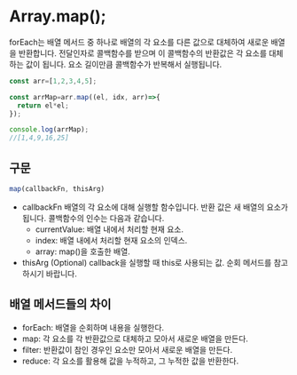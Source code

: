 # Array.map();
forEach는 배열 메서드 중 하나로 배열의 각 요소를 다른 값으로 대체하여 새로운 배열을 반환합니다.
전달인자로 콜백함수를 받으며 이 콜백함수의 반환값은 각 요소를 대체하는 값이 됩니다. 요소 길이만큼 콜백함수가 반복해서 실행됩니다.

```js
const arr=[1,2,3,4,5];

const arrMap=arr.map((el, idx, arr)=>{
  return el*el;
});

console.log(arrMap);
//[1,4,9,16,25]
```

## 구문
```js
map(callbackFn, thisArg)
```
- callbackFn
배열의 각 요소에 대해 실행할 함수입니다. 반환 값은 새 배열의 요소가 됩니다. 콜백함수의 인수는 다음과 같습니다.
  - currentValue: 배열 내에서 처리할 현재 요소.
  - index: 배열 내에서 처리할 현재 요소의 인덱스.
  - array: map()을 호출한 배열.
- thisArg (Optional)
callback을 실행할 때 this로 사용되는 값. 순회 메서드를 참고하시기 바랍니다.


## 배열 메서드들의 차이
- forEach: 배열을 순회하며 내용을 실행한다.
- map: 각 요소를 각 반환값으로 대체하고 모아서 새로운 배열을 만든다.
- filter: 반환값이 참인 경우인 요소만 모아서 새로운 배열을 만든다.
- reduce: 각 요소를 활용해 값을 누적하고, 그 누적한 값을 반환한다. 
